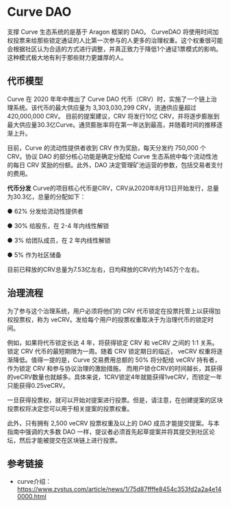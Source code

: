 # Curve DAO

支撑 Curve 生态系统的是基于 Aragon 框架的 DAO。
CurveDAO 将使用时间加权投票来给那些锁定通证的人比第一次参与的人更多的治理权重。这个权重很可能会根据社区认为合适的方式进行调整，并真正致力于降低1个通证1票模式的影响。这种模式极大地有利于那些财力更雄厚的人。
## 代币模型
Curve 在 2020 年年中推出了 Curve DAO 代币（CRV）时，实施了一个链上治理系统。该代币的最大供应量为 3,303,030,299 CRV，流通供应量超过 420,000,000 CRV。
目前的提案建议，CRV 将发行10亿 CRV，并将逐步膨胀到最大供应量30.3亿Curve。通货膨胀率将在第一年达到最高，并随着时间的推移逐渐上升。

目前，Curve 的流动性提供者收到 CRV 作为奖励，每天分发约 750,000 个 CRV。协议 DAO 的部分核心功能是确定分配给 Curve 生态系统中每个流动性池的每日 CRV 奖励的份额。此外，DAO 决定管理矿池运营的参数，包括交易者支付的费用。

**代币分发**
Curve的项目核心代币是CRV，CRV从2020年8月13日开始发行，总量为30.3亿，总量的分配如下：

● 62% 分发给流动性提供者

● 30% 给股东，在 2-4 年内线性解锁

● 3% 给团队成员，在 2 年内线性解锁

● 5% 作为社区储备

目前已释放的CRV总量为7.53亿左右，日均释放的CRV约为145万个左右。



## 治理流程

为了参与这个治理系统，用户必须将他们的 CRV 代币锁定在投票托管上以获得加权投票权，称为 veCRV。发给每个用户的投票权重取决于为治理代币的锁定时间。

例如，如果将代币锁定长达 4 年，将获得锁定 CRV 和 veCRV 之间的 1:1 关系。锁定 CRV 代币的最短期限为一周。随着 CRV 锁定期日的临近， veCRV 权重将逐渐降低。值得一提的是，Curve 交易费用总额的 50% 将分配给 veCRV 持有者，作为锁定 CRV 和参与协议治理的激励措施。
而用户锁仓CRV的时间越长，其获得的veCRV数量也就越多。具体来说，1CRV锁定4年就能获得1veCRV，而锁定一年只能获得0.25veCRV。  

一旦获得投票权，就可以开始对提案进行投票。但是，请注意，在创建提案的区块投票权将决定您可以用于相关提案的投票权重。

此外，只有拥有 2,500 veCRV 投票权重及以上的 DAO 成员才能提交提案。与本指南中强调的大多数 DAO 一样，提议者必须首先起草提案并将其提交到社区论坛，然后才能被提交在区块链上进行投票。

## 参考链接
- curve介绍：https://www.zvstus.com/article/news/1/75d87ffffe8454c353fd2a2a4e140000.html
